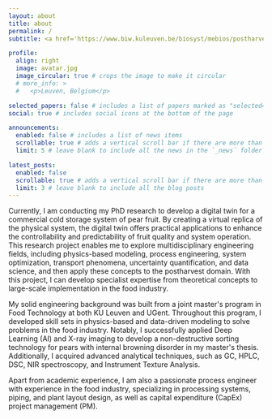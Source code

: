 ```yaml
---
layout: about
title: about
permalink: /
subtitle: <a href='https://www.biw.kuleuven.be/biosyst/mebios/postharvest-group'>Affiliations</a>. <b>MebioS Postharvest group (Belgium)</b>

profile:
  align: right
  image: avatar.jpg
  image_circular: true # crops the image to make it circular
  # more_info: >
  #   <p>Leuven, Belgium</p>

selected_papers: false # includes a list of papers marked as "selected={true}"
social: true # includes social icons at the bottom of the page

announcements:
  enabled: false # includes a list of news items
  scrollable: true # adds a vertical scroll bar if there are more than 3 news items
  limit: 5 # leave blank to include all the news in the `_news` folder

latest_posts:
  enabled: false
  scrollable: true # adds a vertical scroll bar if there are more than 3 new posts items
  limit: 3 # leave blank to include all the blog posts
---
```


Currently, I am conducting my PhD research to develop a digital twin for a commercial cold storage system of pear fruit. By creating a virtual replica of the physical system, the digital twin offers practical applications to enhance the controllability and predictability of fruit quality and system operation. This research project enables me to explore multidisciplinary engineering fields, including physics-based modeling, process engineering, system optimization, transport phenomena, uncertainty quantification, and data science, and then apply these concepts to the postharvest domain. With this project, I can develop specialist expertise from theoretical concepts to large-scale implementation in the food industry.

My solid engineering background was built from a joint master's program in Food Technology at both KU Leuven and UGent. Throughout this program, I developed skill sets in physics-based and data-driven modeling to solve problems in the food industry. Notably, I successfully applied Deep Learning (AI) and X-ray imaging to develop a non-destructive sorting technology for pears with internal browning disorder in my master's thesis. Additionally, I acquired advanced analytical techniques, such as GC, HPLC, DSC, NIR spectroscopy, and Instrument Texture Analysis.

Apart from academic experience, I am also a passionate process engineer with experience in the food industry, specializing in processing systems, piping, and plant layout design, as well as capital expenditure (CapEx) project management (PM).
